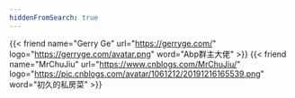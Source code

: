 ```yaml
---
hiddenFromSearch: true
---
```

{{< friend name="Gerry Ge" url="https://gerryge.com/" logo="https://gerryge.com/avatar.png" word="Abp群主大佬" >}}
{{< friend name="MrChuJiu" url="https://www.cnblogs.com/MrChuJiu/" logo="https://pic.cnblogs.com/avatar/1061212/20191216165539.png" word="初久的私房菜" >}}